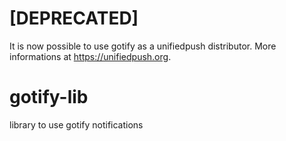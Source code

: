 # [DEPRECATED] 
It is now possible to use gotify as a unifiedpush distributor. More informations at <https://unifiedpush.org>.

# gotify-lib
library to use gotify notifications
